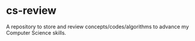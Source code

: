 # cs-review
A repository to store and review concepts/codes/algorithms to advance my Computer Science skills.
